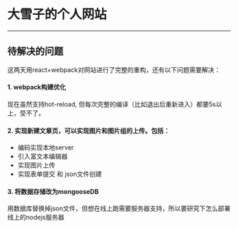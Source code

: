 # 大雪子的个人网站

------


## 待解决的问题

这两天用react+webpack对网站进行了完整的重构，还有以下问题需要解决：

#### 1. webpack构建优化

现在虽然支持hot-reload, 但每次完整的编译（比如退出后重新进入）都要5s以上，受不了。

#### 2. 实现新建文章页，可以实现图片和图片组的上传。包括：

* 编码实现本地server
* 引入富文本编辑器
* 实现图片上传
* 实现表单提交 和 json文件创建


#### 3. 将数据存储改为mongooseDB
用数据库替换掉json文件，但想在线上跑需要服务器支持，所以要研究下怎么部署线上的nodejs服务器

